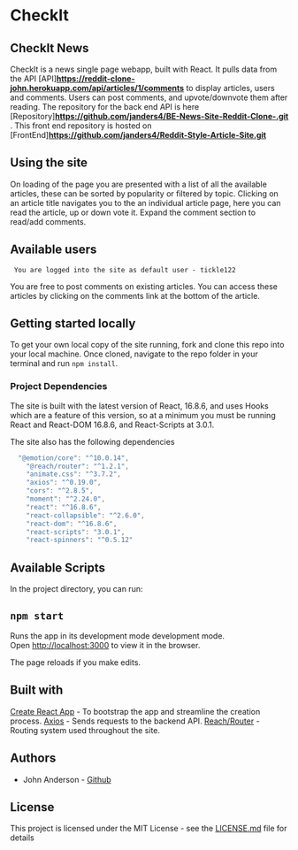 # CheckIt

## CheckIt News

CheckIt is a news single page webapp, built with React. It pulls data from the API [API]**https://reddit-clone-john.herokuapp.com/api/articles/1/comments** to display articles, users and comments. Users can post comments, and upvote/downvote them after reading. The repository for the back end API is here [Repository]**https://github.com/janders4/BE-News-Site-Reddit-Clone-.git** . This front end repository is hosted on [FrontEnd]**https://github.com/janders4/Reddit-Style-Article-Site.git**

## Using the site

On loading of the page you are presented with a list of all the available articles, these can be sorted by popularity or filtered by topic. Clicking on an article title navigates you to the an individual article page, here you can read the article, up or down vote it. Expand the comment section to read/add comments.

## Available users

```
 You are logged into the site as default user - tickle122

```

You are free to post comments on existing articles. You can access these articles by clicking on the comments link at the bottom of the article.

## Getting started locally

To get your own local copy of the site running, fork and clone this repo into your local machine.
Once cloned, navigate to the repo folder in your terminal and run
`npm install`.

### Project Dependencies

The site is built with the latest version of React, 16.8.6, and uses Hooks which are a feature of this version, so at a minimum you must be running React and React-DOM 16.8.6, and React-Scripts at 3.0.1.

The site also has the following dependencies

```js
  "@emotion/core": "^10.0.14",
    "@reach/router": "^1.2.1",
    "animate.css": "^3.7.2",
    "axios": "^0.19.0",
    "cors": "^2.8.5",
    "moment": "^2.24.0",
    "react": "^16.8.6",
    "react-collapsible": "^2.6.0",
    "react-dom": "^16.8.6",
    "react-scripts": "3.0.1",
    "react-spinners": "^0.5.12"
```

## Available Scripts

In the project directory, you can run:

## `npm start`

Runs the app in its development mode development mode.<br>
Open [http://localhost:3000](http://localhost:3000) to view it in the browser.

The page reloads if you make edits.<br>

## Built with

[Create React App](https://github.com/facebook/create-react-app) - To bootstrap the app and streamline the creation process.
[Axios](https://www.npmjs.com/package/axios) - Sends requests to the backend API.
[Reach/Router](https://github.com/reach/router) - Routing system used throughout the site.

## Authors

- John Anderson - [Github](https://github.com/janders4)

## License

This project is licensed under the MIT License - see the [LICENSE.md](LICENSE.md) file for details
